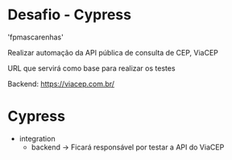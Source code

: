 # Desafio - Cypress
'fpmascarenhas'

Realizar automação da API pública de consulta de CEP,
ViaCEP

URL que servirá como base para realizar os testes

Backend: https://viacep.com.br/

# Cypress

- integration
  - backend -> Ficará responsável por testar a API do ViaCEP
